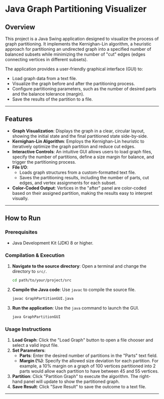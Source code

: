 # Java Graph Partitioning Visualizer

## Overview

This project is a Java Swing application designed to visualize the process of graph partitioning. It implements the Kernighan-Lin algorithm, a heuristic approach for partitioning an undirected graph into a specified number of balanced subsets while minimizing the number of "cut" edges (edges connecting vertices in different subsets).

The application provides a user-friendly graphical interface (GUI) to:
* Load graph data from a text file.
* Visualize the graph before and after the partitioning process.
* Configure partitioning parameters, such as the number of desired parts and the balance tolerance (margin).
* Save the results of the partition to a file.

---

## Features

* **Graph Visualization**: Displays the graph in a clear, circular layout, showing the initial state and the final partitioned state side-by-side.
* **Kernighan-Lin Algorithm**: Employs the Kernighan-Lin heuristic to iteratively optimize the graph partition and reduce cut edges.
* **Interactive Controls**: An intuitive GUI allows users to load graph files, specify the number of partitions, define a size margin for balance, and trigger the partitioning process.
* **File I/O**:
    * Loads graph structures from a custom-formatted text file.
    * Saves the partitioning results, including the number of parts, cut edges, and vertex assignments for each subset.
* **Color-Coded Output**: Vertices in the "after" panel are color-coded based on their assigned partition, making the results easy to interpret visually.

---

## How to Run

### Prerequisites
* Java Development Kit (JDK) 8 or higher.

### Compilation & Execution

1.  **Navigate to the source directory**:
    Open a terminal and change the directory to `src/`.

    ```bash
    cd path/to/your/project/src
    ```

2.  **Compile the Java code**:
    Use `javac` to compile the source file.

    ```bash
    javac GraphPartitionGUI.java
    ```

3.  **Run the application**:
    Use the `java` command to launch the GUI.

    ```bash
    java GraphPartitionGUI
    ```

### Usage Instructions

1.  **Load Graph**: Click the "Load Graph" button to open a file chooser and select a valid input file.
2.  **Set Parameters**:
    * **Parts**: Enter the desired number of partitions in the "Parts" text field.
    * **Margin (%)**: Specify the allowed size deviation for each partition. For example, a 10% margin on a graph of 100 vertices partitioned into 2 parts would allow each partition to have between 45 and 55 vertices.
3.  **Partition**: Click "Partition Graph" to execute the algorithm. The right-hand panel will update to show the partitioned graph.
4.  **Save Result**: Click "Save Result" to save the outcome to a text file.

---
